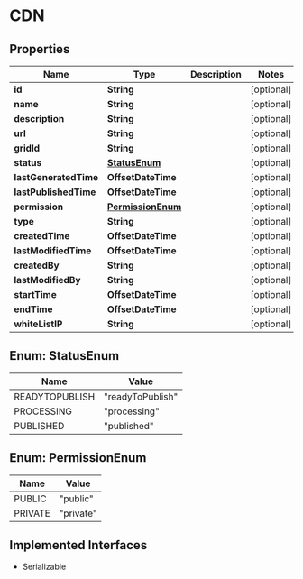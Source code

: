 

# CDN


## Properties

| Name | Type | Description | Notes |
|------------ | ------------- | ------------- | -------------|
|**id** | **String** |  |  [optional] |
|**name** | **String** |  |  [optional] |
|**description** | **String** |  |  [optional] |
|**url** | **String** |  |  [optional] |
|**gridId** | **String** |  |  [optional] |
|**status** | [**StatusEnum**](#StatusEnum) |  |  [optional] |
|**lastGeneratedTime** | **OffsetDateTime** |  |  [optional] |
|**lastPublishedTime** | **OffsetDateTime** |  |  [optional] |
|**permission** | [**PermissionEnum**](#PermissionEnum) |  |  [optional] |
|**type** | **String** |  |  [optional] |
|**createdTime** | **OffsetDateTime** |  |  [optional] |
|**lastModifiedTime** | **OffsetDateTime** |  |  [optional] |
|**createdBy** | **String** |  |  [optional] |
|**lastModifiedBy** | **String** |  |  [optional] |
|**startTime** | **OffsetDateTime** |  |  [optional] |
|**endTime** | **OffsetDateTime** |  |  [optional] |
|**whiteListIP** | **String** |  |  [optional] |



## Enum: StatusEnum

| Name | Value |
|---- | -----|
| READYTOPUBLISH | &quot;readyToPublish&quot; |
| PROCESSING | &quot;processing&quot; |
| PUBLISHED | &quot;published&quot; |



## Enum: PermissionEnum

| Name | Value |
|---- | -----|
| PUBLIC | &quot;public&quot; |
| PRIVATE | &quot;private&quot; |


## Implemented Interfaces

* Serializable



